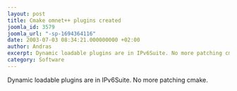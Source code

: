 ```yaml
---
layout: post
title: Cmake omnet++ plugins created
joomla_id: 3579
joomla_url: "-sp-1694364116"
date: 2003-07-03 08:34:21.000000000 +02:00
author: Andras
excerpt: Dynamic loadable plugins are in IPv6Suite. No more patching cmake.
category: Software
---
```

Dynamic loadable plugins are in IPv6Suite. No more patching cmake.
